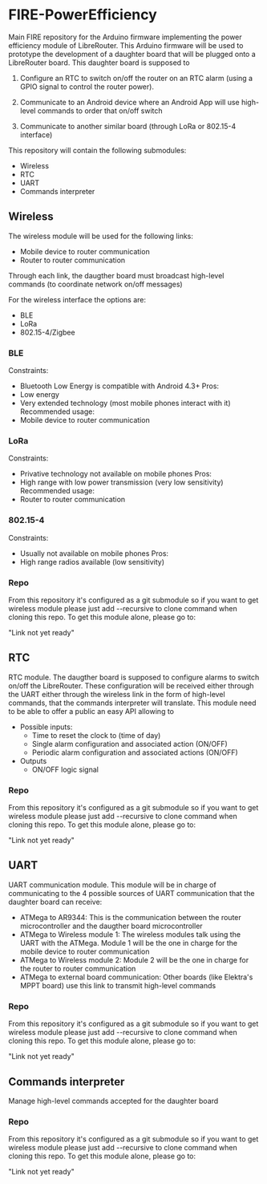 # FIRE-PowerEfficiency
Main FIRE repository for the Arduino firmware implementing the power efficiency module of LibreRouter. This Arduino firmware will be used to prototype the development of a daughter board that will be plugged onto a LibreRouter board. This daughter board is supposed to 

1) Configure an RTC to switch on/off the router on an RTC alarm (using a GPIO signal to control the router power).

2) Communicate to an Android device where an Android App will use high-level commands to order that on/off switch

3) Communicate to another similar board (through LoRa or 802.15-4 interface)

This repository will contain the following submodules:
- Wireless
- RTC
- UART
- Commands interpreter

## Wireless
The wireless module will be used for the following links:
- Mobile device to router communication
- Router to router communication

Through each link, the daugther board must broadcast high-level commands (to coordinate network on/off messages)

For the wireless interface the options are:
- BLE
- LoRa
- 802.15-4/Zigbee

### BLE
Constraints:
- Bluetooth Low Energy is compatible with Android 4.3+
Pros:
- Low energy
- Very extended technology (most mobile phones interact with it)
Recommended usage:
- Mobile device to router communication

### LoRa
Constraints:
- Privative technology not available on mobile phones
Pros:
- High range with low power transmission (very low sensitivity)
Recommended usage:
- Router to router communication

### 802.15-4
Constraints:
- Usually not available on mobile phones
Pros:
- High range radios available (low sensitivity)

### Repo
From this repository it's configured as a git submodule so if you want to get wireless module please just add --recursive to clone command when cloning this repo. To get this module alone, please go to:

"Link not yet ready"

## RTC
RTC module. The daugther board is supposed to configure alarms to switch on/off the LibreRouter. These configuration will be received either through the UART either through the wireless link in the form of high-level commands, that the commands interpreter will translate. This module need to be able to offer a public an easy API allowing to 
- Possible inputs:
   - Time to reset the clock to (time of day)
   - Single alarm configuration and associated action (ON/OFF)
   - Periodic alarm configuration and associated actions (ON/OFF)
- Outputs
   - ON/OFF logic signal

### Repo
From this repository it's configured as a git submodule so if you want to get wireless module please just add --recursive to clone command when cloning this repo. To get this module alone, please go to:

"Link not yet ready"

## UART
UART communication module. This module will be in charge of communicating to the 4 possible sources of UART communication that the daughter board can receive:
- ATMega to AR9344: This is the communication between the router microcontroller and the daugther board microcontroller
- ATMega to Wireless module 1: The wireless modules talk using the UART with the ATMega. Module 1 will be the one in charge for the mobile device to router communication
- ATMega to Wireless module 2: Module 2 will be the one in charge for the router to router communication
- ATMega to external board communication: Other boards (like Elektra's MPPT board) use this link to transmit high-level commands

### Repo
From this repository it's configured as a git submodule so if you want to get wireless module please just add --recursive to clone command when cloning this repo. To get this module alone, please go to:

"Link not yet ready"

## Commands interpreter
Manage high-level commands accepted for the daughter board 

### Repo
From this repository it's configured as a git submodule so if you want to get wireless module please just add --recursive to clone command when cloning this repo. To get this module alone, please go to:

"Link not yet ready"
